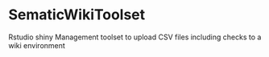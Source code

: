 # SematicWikiToolset
Rstudio shiny Management toolset to upload CSV files including checks to a wiki environment
